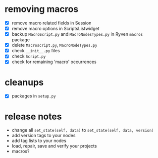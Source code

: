# removing macros

- [x] remove macro related fields in Session
- [x] remove macro options in ScriptsListwidget
- [x] backup `MacroScript.py` and `MacroNodesTypes.py` in Ryven `macros` package
- [x] delete `Macroscript.py`, `MacroNodeTypes.py`
- [x] check `__init__.py` files
- [x] check `Script.py`
- [x] check for remaining 'macro' occurrences

# cleanups

- [x] packages in `setup.py`

# release notes

- change all `set_state(self, data)` to `set_state(self, data, version)`
- add version tags to your nodes
- add tag lists to your nodes
- load, repair, save and verify your projects
- macros?